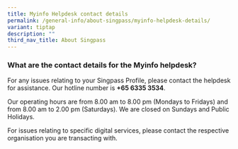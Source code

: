 ```yaml
---
title: Myinfo Helpdesk contact details
permalink: /general-info/about-singpass/myinfo-helpdesk-details/
variant: tiptap
description: ""
third_nav_title: About Singpass
---
```

<h3>What are the contact details for the Myinfo helpdesk?</h3>
<p>For any issues relating to your Singpass Profile, please contact the helpdesk
for assistance. Our hotline number is <strong>+65&nbsp;6335 3534</strong>.</p>
<p>Our operating hours are from 8.00 am to 8.00 pm (Mondays to Fridays) and
from 8.00 am to 2.00 pm (Saturdays). We are closed on Sundays and Public
Holidays.</p>
<p>For issues relating to specific digital services, please contact the respective
organisation you are transacting with.</p>